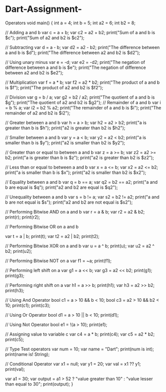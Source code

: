 # Dart-Assignment-
Operators
void main() {
  int a = 4;
  int b = 5;
  int a2 = 6;
  int b2 = 8;

  // Adding a and b
  var c = a + b;
  var c2 = a2 + b2;
  print("Sum of a and b is $c");
  print("Sum of a2 and b2 is $c2");

  // Subtracting
  var d = a - b;
  var d2 = a2 - b2;
  print("The difference between a and b is $d");
  print("The difference between a2 and b2 is $d2");

  // Using unary minus
  var e = -d;
  var e2 = -d2;
  print("The negation of difference between a and b is $e");
  print("The negation of difference between a2 and b2 is $e2");

  // Multiplication
  var f = a * b;
  var f2 = a2 * b2;
  print("The product of a and b is $f");
  print("The product of a2 and b2 is $f2");

  // Division
  var g = b / a;
  var g2 = b2 / a2;
  print("The quotient of a and b is $g");
  print("The quotient of a2 and b2 is $g2");
  // Remainder of a and b
  var i = b % a;
  var i2 = b2 % a2;
  print("The remainder of a and b is $i");
  print("The remainder of a2 and b2 is $i2");

  // Greater between a and b
  var h = a > b;
  var h2 = a2 > b2;
  print("a is greater than b is $h");
  print("a2 is greater than b2 is $h2");

  // Smaller between a and b
  var y = a < b;
  var y2 = a2 < b2;
  print("a is smaller than b is $y");
  print("a2 is smaller than b2 is $y2");

  // Greater than or equal to between a and b
  var z = a >= b;
  var z2 = a2 >= b2;
  print("a is greater than b is $z");
  print("a2 is greater than b2 is $z2");

  // Less than or equal to between a and b
  var x = a <= b;
  var x2 = a2 <= b2;
  print("a is smaller than b is $x");
  print("a2 is smaller than b2 is $x2");

  // Equality between a and b
  var q = b == a;
  var q2 = b2 == a2;
  print("a and b are equal is $q");
  print("a2 and b2 are equal is $q2");

  // Unequality between a and b
  var s = b != a;
  var s2 = b2 != a2;
  print("a and b are not equal is $s");
  print("a2 and b2 are not equal is $s2");

  // Performing Bitwise AND on a and b
  var r = a & b;
  var r2 = a2 & b2;
  print(r);
  print(r2);

  // Performing Bitwise OR on a and b

  var t = a | b;
  print(t);
  var t2 = a2 | b2;
  print(t2);

  // Performing Bitwise XOR on a and b
  var u = a ^ b;
  print(u);
  var u2 = a2 ^ b2;
  print(u2);

  // Performing Bitwise NOT on a
  var f1 = ~a;
  print(f1);

  // Performing left shift on a
  var g1 = a << b;
  var g3 = a2 << b2;
  print(g1);
  print(g3);

  // Performing right shift on a
  var h1 = a >> b;
  print(h1);
  var h3 = a2 >> b2;
  print(h3);

  // Using And Operator
  bool c1 = a > 10 && b < 10;
  bool c3 = a2 > 10 && b2 < 10;
  print(c1);
  print(c3);

  // Using Or Operator
  bool d1 = a > 10 || b < 10;
  print(d1);

  // Using Not Operator
  bool e1 = !(a > 10);
  print(e1);

  // Assigning value to variable c
  var c4 = a * b;
  print(c4);
  var c5 = a2 * b2;
  print(c5);

  // Type Test operators
  var num = 10;
  var name = "Dart";
  print(num is int);
  print(name is! String);

// Conditional Operator
  var x1 = null;
  var y1 = 20;
  var val = x1 ?? y1;
  print(val);

  var a1 = 30;
  var output =
      a1 > 52 ? "value greater than 10" : "value lesser than equal to 30";
  print(output);
}
